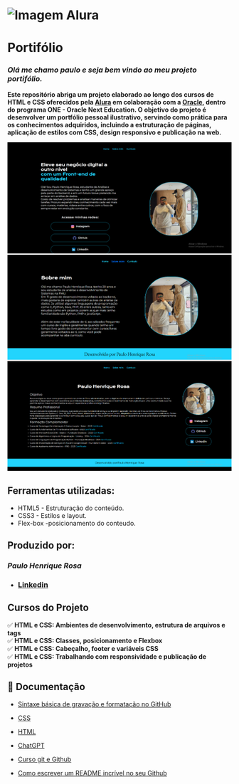 # ![Imagem Alura]("./Portifolio-HTML-e-CSS-Curso2-aula_1/captura-front/one.png")

# Portifólio

### *Olá me chamo paulo e seja bem vindo ao meu projeto portifólio.*
**Este repositório abriga um projeto elaborado ao longo dos cursos de HTML e CSS oferecidos pela [Alura](https://www.alura.com.br/?srsltid=AfmBOopyc2qlYjKJS0pQm_TuhIkC9xkFm3xAqR5o_4WEmwovAgb8KVPZ) em colaboração com a [Oracle](https://www.oracle.com/br/education/oracle-next-education/), dentro do programa ONE - Oracle Next Education.
O objetivo do projeto é desenvolver um portfólio pessoal ilustrativo, servindo como prática para os conhecimentos adquiridos, incluindo a estruturação de páginas,
aplicação de estilos com CSS, design responsivo e publicação na web.**



<img src="./Portifolio-HTML-e-CSS-Curso2-aula_1/captura-front/Captura de tela 2025-03-13 191603.png">
<img src="./Portifolio-HTML-e-CSS-Curso2-aula_1/captura-front/Captura de tela 2025-03-13 192729.png">
<img src="./Portifolio-HTML-e-CSS-Curso2-aula_1/captura-front/Captura de tela 2025-03-12 174021.png">


## Ferramentas utilizadas:
- HTML5 - Estruturação do conteúdo.
- CSS3 - Estilos e layout.
- Flex-box -posicionamento do conteudo.

## Produzido por:
  ### *Paulo Henrique Rosa* 
 - ### [Linkedin](https://www.linkedin.com/in/paulo-henrique-rosa-dev/)


## Cursos do Projeto
✅ **HTML e CSS: Ambientes de desenvolvimento, estrutura de arquivos e tags**
<br>
✅ **HTML e CSS: Classes, posicionamento e Flexbox**
<br>
✅ **HTML e CSS: Cabeçalho, footer e variáveis CSS**
<br>
✅ **HTML e CSS: Trabalhando com responsividade e publicação de projetos**
## 📘 Documentação
- [Sintaxe básica de gravação e formatação no GitHub](https://docs.github.com/pt/get-started/writing-on-github/getting-started-with-writing-and-formatting-on-github/basic-writing-and-formatting-syntax)

- [CSS](https://www.w3schools.com/css/default.asp)

- [HTML](https://www.w3schools.com/html/default.asp)

- [ChatGPT](https://chatgpt.com/)

- [Curso git e Github](https://cursos.alura.com.br/course/git-github-compartilhando-colaborando-projetos)

- [Como escrever um README incrível no seu Github](https://www.alura.com.br/artigos/escrever-bom-readme)
